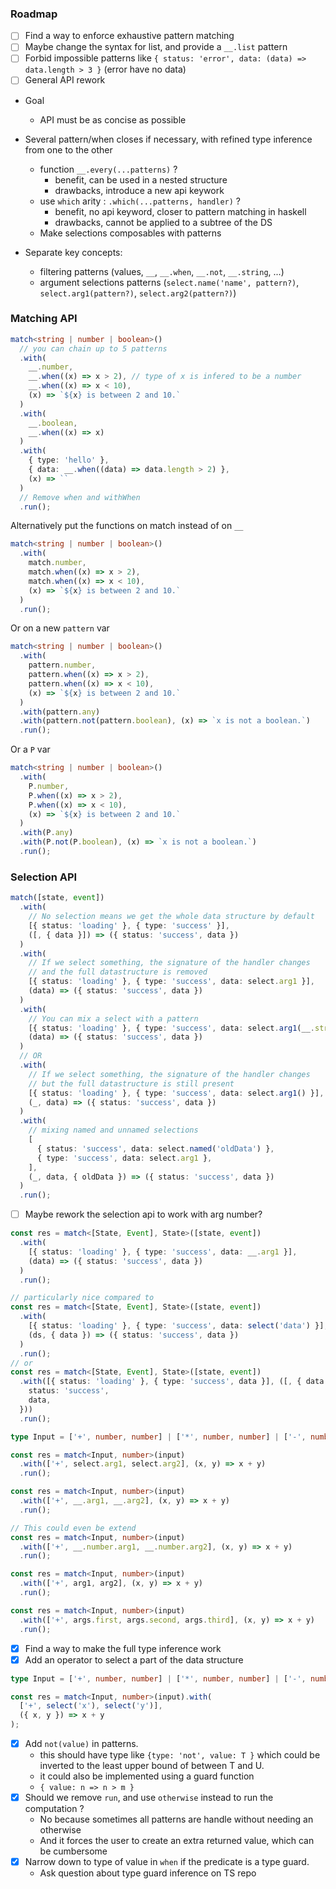 ### Roadmap

- [ ] Find a way to enforce exhaustive pattern matching
- [ ] Maybe change the syntax for list, and provide a `__.list` pattern
- [ ] Forbid impossible patterns like `{ status: 'error', data: (data) => data.length > 3 }` (error have no data)
- [ ] General API rework

- Goal

  - API must be as concise as possible

- Several pattern/when closes if necessary, with refined type inference from one to the other

  - function `__.every(...patterns)` ?
    - benefit, can be used in a nested structure
    - drawbacks, introduce a new api keywork
  - use `which` arity : `.which(...patterns, handler)` ?
    - benefit, no api keyword, closer to pattern matching in haskell
    - drawbacks, cannot be applied to a subtree of the DS
  - Make selections composables with patterns

- Separate key concepts:
  - filtering patterns (values, `__`, `__.when`, `__.not`, `__.string`, ...)
  - argument selections patterns (`select.name('name', pattern?)`, `select.arg1(pattern?)`, `select.arg2(pattern?)`)

### Matching API

```ts
match<string | number | boolean>()
  // you can chain up to 5 patterns
  .with(
    __.number,
    __.when((x) => x > 2), // type of x is infered to be a number
    __.when((x) => x < 10),
    (x) => `${x} is between 2 and 10.`
  )
  .with(
    __.boolean,
    __.when((x) => x)
  )
  .with(
    { type: 'hello' },
    { data: __.when((data) => data.length > 2) },
    (x) => ``
  )
  // Remove when and withWhen
  .run();
```

Alternatively put the functions on match instead of on `__`

```ts
match<string | number | boolean>()
  .with(
    match.number,
    match.when((x) => x > 2),
    match.when((x) => x < 10),
    (x) => `${x} is between 2 and 10.`
  )
  .run();
```

Or on a new `pattern` var

```ts
match<string | number | boolean>()
  .with(
    pattern.number,
    pattern.when((x) => x > 2),
    pattern.when((x) => x < 10),
    (x) => `${x} is between 2 and 10.`
  )
  .with(pattern.any)
  .with(pattern.not(pattern.boolean), (x) => `x is not a boolean.`)
  .run();
```

Or a `P` var

```ts
match<string | number | boolean>()
  .with(
    P.number,
    P.when((x) => x > 2),
    P.when((x) => x < 10),
    (x) => `${x} is between 2 and 10.`
  )
  .with(P.any)
  .with(P.not(P.boolean), (x) => `x is not a boolean.`)
  .run();
```

### Selection API

```ts
match([state, event])
  .with(
    // No selection means we get the whole data structure by default
    [{ status: 'loading' }, { type: 'success' }],
    ([, { data }]) => ({ status: 'success', data })
  )
  .with(
    // If we select something, the signature of the handler changes
    // and the full datastructure is removed
    [{ status: 'loading' }, { type: 'success', data: select.arg1 }],
    (data) => ({ status: 'success', data })
  )
  .with(
    // You can mix a select with a pattern
    [{ status: 'loading' }, { type: 'success', data: select.arg1(__.string) }],
    (data) => ({ status: 'success', data })
  )
  // OR
  .with(
    // If we select something, the signature of the handler changes
    // but the full datastructure is still present
    [{ status: 'loading' }, { type: 'success', data: select.arg1() }],
    (_, data) => ({ status: 'success', data })
  )
  .with(
    // mixing named and unnamed selections
    [
      { status: 'success', data: select.named('oldData') },
      { type: 'success', data: select.arg1 },
    ],
    (_, data, { oldData }) => ({ status: 'success', data })
  )
  .run();
```

- [ ] Maybe rework the selection api to work with arg number?

```ts
const res = match<[State, Event], State>([state, event])
  .with(
    [{ status: 'loading' }, { type: 'success', data: __.arg1 }],
    (data) => ({ status: 'success', data })
  )
  .run();

// particularly nice compared to
const res = match<[State, Event], State>([state, event])
  .with(
    [{ status: 'loading' }, { type: 'success', data: select('data') }],
    (ds, { data }) => ({ status: 'success', data })
  )
  .run();
// or
const res = match<[State, Event], State>([state, event])
  .with([{ status: 'loading' }, { type: 'success', data }], ([, { data }]) => ({
    status: 'success',
    data,
  }))
  .run();
```

```ts
type Input = ['+', number, number] | ['*', number, number] | ['-', number];

const res = match<Input, number>(input)
  .with(['+', select.arg1, select.arg2], (x, y) => x + y)
  .run();

const res = match<Input, number>(input)
  .with(['+', __.arg1, __.arg2], (x, y) => x + y)
  .run();

// This could even be extend
const res = match<Input, number>(input)
  .with(['+', __.number.arg1, __.number.arg2], (x, y) => x + y)
  .run();

const res = match<Input, number>(input)
  .with(['+', arg1, arg2], (x, y) => x + y)
  .run();

const res = match<Input, number>(input)
  .with(['+', args.first, args.second, args.third], (x, y) => x + y)
  .run();
```

- [x] Find a way to make the full type inference work
- [x] Add an operator to select a part of the data structure

```ts
type Input = ['+', number, number] | ['*', number, number] | ['-', number];

const res = match<Input, number>(input).with(
  ['+', select('x'), select('y')],
  ({ x, y }) => x + y
);
```

- [x] Add `not(value)` in patterns.
  - this should have type like `{type: 'not', value: T }` which could be inverted to
    the least upper bound of between T and U.
  - it could also be implemented using a guard function
  - `{ value: n => n > m }`
- [x] Should we remove `run`, and use `otherwise` instead to run the computation ?
  - No because sometimes all patterns are handle without needing an otherwise
  - And it forces the user to create an extra returned value, which can be cumbersome
- [x] Narrow down to type of value in `when` if the predicate is a type guard.
  - Ask question about type guard inference on TS repo

